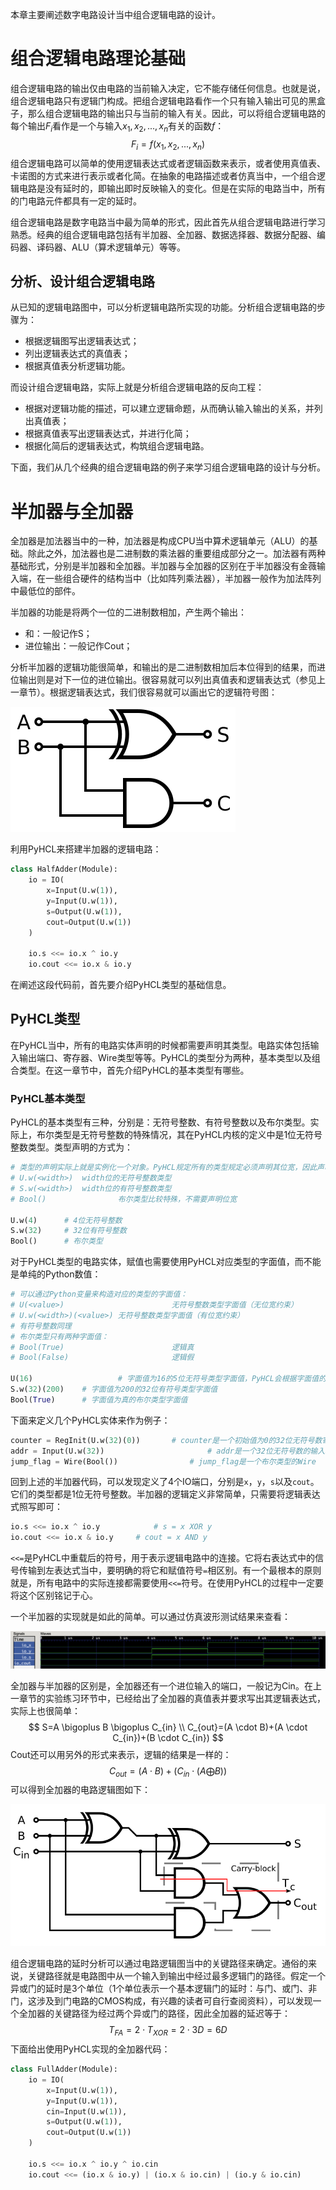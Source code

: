 本章主要阐述数字电路设计当中组合逻辑电路的设计。

# 组合逻辑电路理论基础

组合逻辑电路的输出仅由电路的当前输入决定，它不能存储任何信息。也就是说，组合逻辑电路只有逻辑门构成。把组合逻辑电路看作一个只有输入输出可见的黑盒子，那么组合逻辑电路的输出只与当前的输入有关。因此，可以将组合逻辑电路的每个输出$F_i$看作是一个与输入$x_1, x_2, ..., x_n$有关的函数$f$：
$$
F_i=f(x_1, x_2, ..., x_n)
$$
组合逻辑电路可以简单的使用逻辑表达式或者逻辑函数来表示，或者使用真值表、卡诺图的方式来进行表示或者化简。在抽象的电路描述或者仿真当中，一个组合逻辑电路是没有延时的，即输出即时反映输入的变化。但是在实际的电路当中，所有的门电路元件都具有一定的延时。

组合逻辑电路是数字电路当中最为简单的形式，因此首先从组合逻辑电路进行学习熟悉。经典的组合逻辑电路包括有半加器、全加器、数据选择器、数据分配器、编码器、译码器、ALU（算术逻辑单元）等等。

## 分析、设计组合逻辑电路

从已知的逻辑电路图中，可以分析逻辑电路所实现的功能。分析组合逻辑电路的步骤为：

- 根据逻辑图写出逻辑表达式；
- 列出逻辑表达式的真值表；
- 根据真值表分析逻辑功能。

而设计组合逻辑电路，实际上就是分析组合逻辑电路的反向工程：

- 根据对逻辑功能的描述，可以建立逻辑命题，从而确认输入输出的关系，并列出真值表；
- 根据真值表写出逻辑表达式，并进行化简；
- 根据化简后的逻辑表达式，构筑组合逻辑电路。

下面，我们从几个经典的组合逻辑电路的例子来学习组合逻辑电路的设计与分析。

# 半加器与全加器

全加器是加法器当中的一种，加法器是构成CPU当中算术逻辑单元（ALU）的基础。除此之外，加法器也是二进制数的乘法器的重要组成部分之一。加法器有两种基础形式，分别是半加器和全加器。半加器与全加器的区别在于半加器没有金薇输入端，在一些组合硬件的结构当中（比如阵列乘法器），半加器一般作为加法阵列中最低位的部件。

半加器的功能是将两个一位的二进制数相加，产生两个输出：

- 和：一般记作S；
- 进位输出：一般记作Cout；

分析半加器的逻辑功能很简单，和输出的是二进制数相加后本位得到的结果，而进位输出则是对下一位的进位输出。很容易就可以列出真值表和逻辑表达式（参见上一章节）。根据逻辑表达式，我们很容易就可以画出它的逻辑符号图：

![半加器](./photos/Half_Adder.svg)

利用PyHCL来搭建半加器的逻辑电路：

```python
class HalfAdder(Module):
    io = IO(
        x=Input(U.w(1)),
        y=Input(U.w(1)),
        s=Output(U.w(1)),
        cout=Output(U.w(1))
    )

    io.s <<= io.x ^ io.y
    io.cout <<= io.x & io.y
```

在阐述这段代码前，首先要介绍PyHCL类型的基础信息。

## PyHCL类型

在PyHCL当中，所有的电路实体声明的时候都需要声明其类型。电路实体包括输入输出端口、寄存器、Wire类型等等。PyHCL的类型分为两种，基本类型以及组合类型。在这一章节中，首先介绍PyHCL的基本类型有哪些。

### PyHCL基本类型

PyHCL的基本类型有三种，分别是：无符号整数、有符号整数以及布尔类型。实际上，布尔类型是无符号整数的特殊情况，其在PyHCL内核的定义中是1位无符号整数类型。类型声明的方式为：

```python
# 类型的声明实际上就是实例化一个对象。PyHCL规定所有的类型规定必须声明其位宽，因此声明一个电路实体类型的方式是：
# U.w(<width>)	width位的无符号整数类型
# S.w(<width>)	width位的有符号整数类型
# Bool()				布尔类型比较特殊，不需要声明位宽

U.w(4)		# 4位无符号整数
S.w(32)		# 32位有符号整数
Bool()		# 布尔类型
```

对于PyHCL类型的电路实体，赋值也需要使用PyHCL对应类型的字面值，而不能是单纯的Python数值：

```python
# 可以通过Python变量来构造对应的类型的字面值：
# U(<value>)						无符号整数类型字面值（无位宽约束）
# U.w(<width>)(<value>)	无符号整数类型字面值（有位宽约束）
# 有符号整数同理
# 布尔类型只有两种字面值：
# Bool(True)						逻辑真
# Bool(False)						逻辑假

U(16)					# 字面值为16的5位无符号类型字面值，PyHCL会根据字面值的大小自动推断其位宽
S.w(32)(200)	# 字面值为200的32位有符号类型字面值
Bool(True)		# 字面值为真的布尔类型字面值
```

下面来定义几个PyHCL实体来作为例子：

```python
counter = RegInit(U.w(32)(0))		# counter是一个初始值为0的32位无符号数寄存器
addr = Input(U.w(32))						# addr是一个32位无符号数的输入端
jump_flag = Wire(Bool())				# jump_flag是一个布尔类型的Wire
```

回到上述的半加器代码，可以发现定义了4个IO端口，分别是`x`，`y`，`s`以及`cout`。它们的类型都是1位无符号整数。半加器的逻辑定义非常简单，只需要将逻辑表达式照写即可：

```python
io.s <<= io.x ^ io.y			# s = x XOR y
io.cout <<= io.x & io.y		# cout = x AND y
```

`<<=`是PyHCL中重载后的符号，用于表示逻辑电路中的连接。它将右表达式中的信号传输到左表达式当中，要明确的将它和赋值符号`=`相区别。有一个最根本的原则就是，所有电路中的实际连接都需要使用`<<=`符号。在使用PyHCL的过程中一定要将这个区别铭记于心。

一个半加器的实现就是如此的简单。可以通过仿真波形测试结果来查看：

![半加器波形结果图](./photos/halfadder.png)

全加器与半加器的区别是，全加器还有一个进位输入的端口，一般记为Cin。在上一章节的实验练习环节中，已经给出了全加器的真值表并要求写出其逻辑表达式，实际上也很简单：
$$
S=A \bigoplus B \bigoplus C_{in}	\\
C_{out}=(A \cdot B)+(A \cdot C_{in})+(B \cdot C_{in})
$$
Cout还可以用另外的形式来表示，逻辑的结果是一样的：
$$
C_{out}=(A \cdot B)+(C_{in} \cdot (A \bigoplus B))
$$
可以得到全加器的电路逻辑图如下：

![全加器电路图](./photos/Full-adder_logic_diagram.svg)

组合逻辑电路的延时分析可以通过电路逻辑图当中的关键路径来确定。通俗的来说，关键路径就是电路图中从一个输入到输出中经过最多逻辑门的路径。假定一个异或门的延时是3个单位（1个单位表示一个基本逻辑门的延时：与门、或门、非门，这涉及到门电路的CMOS构成，有兴趣的读者可自行查阅资料），可以发现一个全加器的关键路径为经过两个异或门的路径，因此全加器的延迟等于：
$$
T_{FA}=2 \cdot T_{XOR}=2 \cdot 3D=6D
$$
下面给出使用PyHCL实现的全加器代码：

```python
class FullAdder(Module):
    io = IO(
        x=Input(U.w(1)),
        y=Input(U.w(1)),
        cin=Input(U.w(1)),
        s=Output(U.w(1)),
        cout=Output(U.w(1))
    )

    io.s <<= io.x ^ io.y ^ io.cin
    io.cout <<= (io.x & io.y) | (io.x & io.cin) | (io.y & io.cin)
```



















